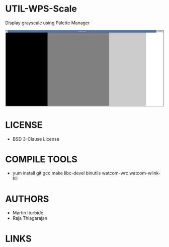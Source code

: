 UTIL-WPS-Scale
==============
Display grayscale using Palette Manager

![Scale ScreenShot](/Wiki/Scale_001.png)

LICENSE
===============
* BSD 3-Clause License

COMPILE TOOLS
===============
* yum install git gcc make libc-devel binutils watcom-wrc watcom-wlink-hll

AUTHORS
===============
* Martin Iturbide
* Raja Thiagarajan

LINKS
===============
